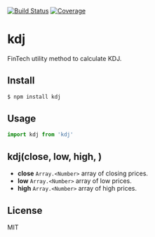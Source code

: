 [![Build Status](https://travis-ci.org/kaelzhang/kdj.svg?branch=master)](https://travis-ci.org/kaelzhang/kdj)
[![Coverage](https://codecov.io/gh/kaelzhang/kdj/branch/master/graph/badge.svg)](https://codecov.io/gh/kaelzhang/kdj)
<!-- optional appveyor tst
[![Windows Build Status](https://ci.appveyor.com/api/projects/status/github/kaelzhang/kdj?branch=master&svg=true)](https://ci.appveyor.com/project/kaelzhang/kdj)
-->
<!-- optional npm version
[![NPM version](https://badge.fury.io/js/kdj.svg)](http://badge.fury.io/js/kdj)
-->
<!-- optional npm downloads
[![npm module downloads per month](http://img.shields.io/npm/dm/kdj.svg)](https://www.npmjs.org/package/kdj)
-->
<!-- optional dependency status
[![Dependency Status](https://david-dm.org/kaelzhang/kdj.svg)](https://david-dm.org/kaelzhang/kdj)
-->

# kdj

FinTech utility method to calculate KDJ.

## Install

```sh
$ npm install kdj
```

## Usage

```js
import kdj from 'kdj'
```

## kdj(close, low, high, )

- **close** `Array.<Number>` array of closing prices.
- **low** `Array.<Number>` array of low prices.
- **high** `Array.<Number>` array of high prices.

## License

MIT
